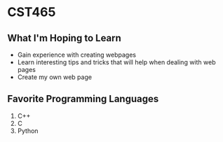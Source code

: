 # CST465
## What I'm Hoping to Learn
- Gain experience with creating webpages
- Learn interesting tips and tricks that will help when dealing with web pages
- Create my own web page
## Favorite Programming Languages
1. C++
1. C
1. Python
